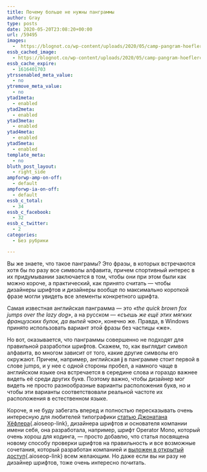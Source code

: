 ```yaml
---
title: Почему больше не нужны панграммы
author: Gray
type: posts
date: 2020-05-20T23:08:20+00:00
url: /59495
images:
  -  https://blognot.co/wp-content/uploads/2020/05/camp-pangram-hoeflerco-lydia-hill-1920.jpg
essb_cached_image:
  - https://blognot.co/wp-content/uploads/2020/05/camp-pangram-hoeflerco-lydia-hill-1920.jpg
essb_cache_expire:
  - 1616401703
ytrssenabled_meta_value:
  - no
ytremove_meta_value:
  - no
ytad1meta:
  - enabled
ytad2meta:
  - enabled
ytad3meta:
  - enabled
ytad4meta:
  - enabled
ytad5meta:
  - enabled
template_meta:
  - no
bluth_post_layout:
  - right_side
ampforwp-amp-on-off:
  - default
ampforwp-ia-on-off:
  - default
essb_c_total:
  - 34
essb_c_facebook:
  - 32
essb_c_twitter:
  - 2
categories:
  - Без рубрики

---
```








Вы же знаете, что такое панграмы? Это фразы, в которых встречаются хотя бы по разу все символы алфавита, причем спортивный интерес в их придумывании заключается в том, чтобы они при этом были как можно короче, а практический, как принято считать — чтобы дизайнеры шрифтов и дизайнеры вообще по максимально короткой фразе могли увидеть все элементы конкретного шрифта.&nbsp;

Самая известная английская панграмма — это _&#171;the quick brown fox jumps over the lazy dog&#187;_, а на русском — _&#171;съешь_ _же ещё этих мягких французских булок, да выпей чаю&#187;_, конечно же. Правда, в Windows принято использовать вариант этой фразы без частицы &#171;же&#187;.

Но вот, оказывается, что панграммы совершенно не подходят для правильной разработки шрифтов. Скажем, то, как выглядит символ алфавита, во многом зависит от того, какие другие символы его окружают. Причем, например, английская **j** в панграмме стоит первой в слове jumps, и у нее с одной стороны пробел, а намного чаще в английском языке она встречается в середине слова и гораздо важнее видеть её среди других букв. Поэтому важно, чтобы дизайнер мог видеть не просто разнообразные варианты расположения букв, но и чтобы эти варианты соответствовали реальной частоте их расположения в естественном языке.

Короче, я не буду забегать вперед и полностью пересказывать очень интересную для любителей типографики [статью Джонатана Хёфлера][1]{.aioseop-link}, дизайнера шрифтов и основателя компании имени себя, она разработала, например, шрифт Operator Mono, который очень хорош для кодинга, — просто добавлю, что статья посвящена новому способу проверки шрифтов на правильность и все возможные сочетания, который разработан компанией и [выложен в открытый доступ][2]{.aioseop-link} всем желающим. Но даже если вы ни разу не дизайнер шрифтов, тоже очень интересно почитать.

 [1]: https://www.typography.com/blog/text-for-proofing-fonts
 [2]: https://github.com/hoeflerco/proofs